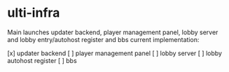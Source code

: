 # ulti-infra
Main launches updater backend, player management panel, lobby server and lobby entry/autohost register and bbs
current implementation:

[x] updater backend
[ ] player management panel
[ ] lobby server
[ ] lobby autohost register
[ ] bbs
